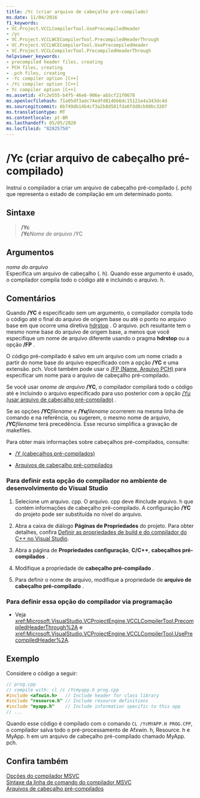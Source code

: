 ```yaml
---
title: /Yc (criar arquivo de cabeçalho pré-compilado)
ms.date: 11/04/2016
f1_keywords:
- VC.Project.VCCLCompilerTool.UsePrecompiledHeader
- /yc
- VC.Project.VCCLWCECompilerTool.PrecompiledHeaderThrough
- VC.Project.VCCLWCECompilerTool.UsePrecompiledHeader
- VC.Project.VCCLCompilerTool.PrecompiledHeaderThrough
helpviewer_keywords:
- precompiled header files, creating
- PCH files, creating
- .pch files, creating
- -Yc compiler option [C++]
- /Yc compiler option [C++]
- Yc compiler option [C++]
ms.assetid: 47c2e555-b4f5-46e6-906e-ab5cf21f0678
ms.openlocfilehash: 71a05df3adc74edfd814bb6dc15121e4a343dc4d
ms.sourcegitcommit: 6b749db14b4cf3a2b8d581fda6fdd8cb98bc3207
ms.translationtype: MT
ms.contentlocale: pt-BR
ms.lasthandoff: 05/05/2020
ms.locfileid: "82825750"
---
```

# <a name="yc-create-precompiled-header-file"></a>/Yc (criar arquivo de cabeçalho pré-compilado)

Instrui o compilador a criar um arquivo de cabeçalho pré-compilado (. pch) que representa o estado de compilação em um determinado ponto.

## <a name="syntax"></a>Sintaxe

> __/Yc__\
> __/Yc__*Nome de arquivo* /YC

## <a name="arguments"></a>Argumentos

*nome do arquivo*<br/>
Especifica um arquivo de cabeçalho (. h). Quando esse argumento é usado, o compilador compila todo o código até e incluindo o arquivo. h.

## <a name="remarks"></a>Comentários

Quando **/YC** é especificado sem um argumento, o compilador compila todo o código até o final do arquivo de origem base ou até o ponto no arquivo base em que ocorre uma diretiva [hdrstop](../../preprocessor/hdrstop.md) . O arquivo. pch resultante tem o mesmo nome base do arquivo de origem base, a menos que você especifique um nome de arquivo diferente usando o pragma **hdrstop** ou a opção **/FP** .

O código pré-compilado é salvo em um arquivo com um nome criado a partir do nome base do arquivo especificado com a opção **/YC** e uma extensão. pch. Você também pode usar o [/FP (Name. Arquivo PCH)](fp-name-dot-pch-file.md) para especificar um nome para o arquivo de cabeçalho pré-compilado.

Se você usar o*nome de arquivo* __/YC__, o compilador compilará todo o código até e incluindo o arquivo especificado para uso posterior com a opção [/Yu (usar arquivo de cabeçalho pré-compilado)](yu-use-precompiled-header-file.md) .

Se as opções __/YC__*filename* e __/Yu__*filename* ocorrerem na mesma linha de comando e na referência, ou sugerem, o mesmo nome de arquivo, __/YC__*filename* terá precedência. Esse recurso simplifica a gravação de makefiles.

Para obter mais informações sobre cabeçalhos pré-compilados, consulte:

- [/Y (cabeçalhos pré-compilados)](y-precompiled-headers.md)

- [Arquivos de cabeçalho pré-compilados](../creating-precompiled-header-files.md)

### <a name="to-set-this-compiler-option-in-the-visual-studio-development-environment"></a>Para definir esta opção do compilador no ambiente de desenvolvimento do Visual Studio

1. Selecione um arquivo. cpp. O arquivo. cpp deve #include arquivo. h que contém informações de cabeçalho pré-compilado. A configuração **/YC** do projeto pode ser substituída no nível do arquivo.

1. Abra a caixa de diálogo **Páginas de Propriedades** do projeto. Para obter detalhes, confira [Definir as propriedades de build e do compilador do C++ no Visual Studio](../working-with-project-properties.md).

1. Abra a página de **Propriedades configuração**, **C/C++**, **cabeçalhos pré-compilados** .

1. Modifique a propriedade de **cabeçalho pré-compilado** .

1. Para definir o nome de arquivo, modifique a propriedade de **arquivo de cabeçalho pré-compilado** .

### <a name="to-set-this-compiler-option-programmatically"></a>Para definir essa opção do compilador via programação

- Veja <xref:Microsoft.VisualStudio.VCProjectEngine.VCCLCompilerTool.PrecompiledHeaderThrough%2A> e <xref:Microsoft.VisualStudio.VCProjectEngine.VCCLCompilerTool.UsePrecompiledHeader%2A>.

## <a name="example"></a>Exemplo

Considere o código a seguir:

```cpp
// prog.cpp
// compile with: cl /c /Ycmyapp.h prog.cpp
#include <afxwin.h>   // Include header for class library
#include "resource.h" // Include resource definitions
#include "myapp.h"    // Include information specific to this app
// ...
```

Quando esse código é compilado com o comando `CL /YcMYAPP.H PROG.CPP`, o compilador salva todo o pré-processamento de Afxwin. h, Resource. h e MyApp. h em um arquivo de cabeçalho pré-compilado chamado MyApp. pch.

## <a name="see-also"></a>Confira também

[Opções do compilador MSVC](compiler-options.md)<br/>
[Sintaxe da linha de comando do compilador MSVC](compiler-command-line-syntax.md)<br/>
[Arquivos de cabeçalho pré-compilados](../creating-precompiled-header-files.md)

